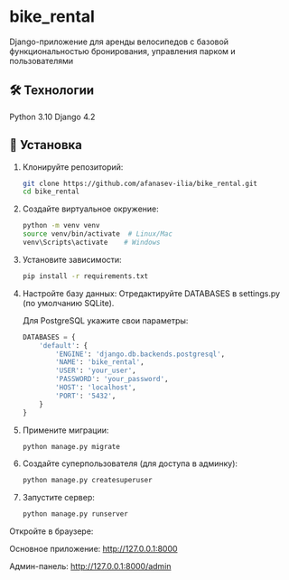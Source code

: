 # bike_rental  

Django-приложение для аренды велосипедов с базовой функциональностью бронирования, управления парком и пользователями

## 🛠️ Технологии  
Python 3.10
Django 4.2

## 🚀 Установка  
1. Клонируйте репозиторий:  
   ```bash
   git clone https://github.com/afanasev-ilia/bike_rental.git
   cd bike_rental
   ```

2. Создайте виртуальное окружение:
    ```bash
    python -m venv venv
    source venv/bin/activate  # Linux/Mac
    venv\Scripts\activate    # Windows
    ```

3. Установите зависимости:
    ```bash
    pip install -r requirements.txt
    ```

4. Настройте базу данных:
    Отредактируйте DATABASES в settings.py (по умолчанию SQLite).

    Для PostgreSQL укажите свои параметры:

    ```python
    DATABASES = {
        'default': {
            'ENGINE': 'django.db.backends.postgresql',
            'NAME': 'bike_rental',
            'USER': 'your_user',
            'PASSWORD': 'your_password',
            'HOST': 'localhost',
            'PORT': '5432',
        }
    }
    ```
5. Примените миграции:
    ```bash
    python manage.py migrate
    ```
6. Создайте суперпользователя (для доступа в админку):
    ```bash
    python manage.py createsuperuser
    ```
7. Запустите сервер:
    ```bash
    python manage.py runserver
    ```
    
Откройте в браузере:

Основное приложение: http://127.0.0.1:8000

Админ-панель: http://127.0.0.1:8000/admin

